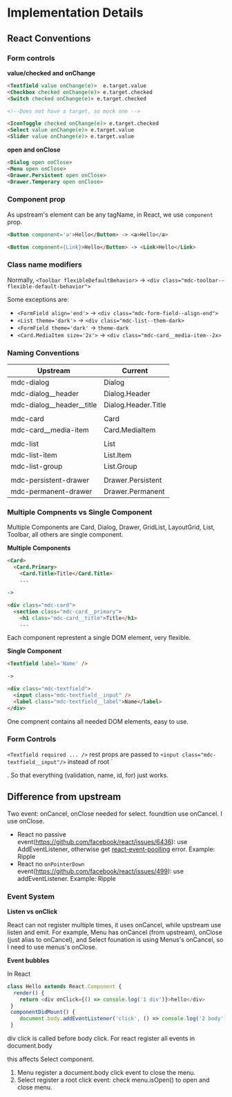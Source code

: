 # Implementation Details

## React Conventions

### Form controls

**value/checked and onChange**

```html
<Textfield value onChange(e)>  e.target.value
<Checkbox checked onChange(e)> e.target.checked
<Switch checked onChange(e)> e.target.checked

<!--Does not have a target, so mock one -->

<IconToggle checked onChange(e)> e.target.checked 
<Select value onChange(e)> e.target.value
<Slider value onChange(e)> e.target.value
```

**open and onClose**

```html
<Dialog open onClose>
<Menu open onClose>
<Drawer.Persistent open onClose>
<Drawer.Temporary open onClose>
```

### Component prop

As upstream's element can be any tagName, in React, we use `component` prop. 

```html
<Button component='a'>Hello</Button> -> <a>Hello</a>

<Button component={Link}>Hello</Button> -> <Link>Hello</Link>
```


### Class name modifiers

Normally, `<Toolbar flexibleDefaultBehavior>` -> `<div class="mdc-toolbar--flexible-default-behavior">`

Some exceptions are:

- `<FormField align='end'>`    -> `<div class="mdc-form-field--align-end">`
- `<List theme='dark'>` -> `<div class="mdc-list--them-dark>`
- `<FormField theme='dark'`   -> `theme-dark`
- `<Card.MediaItem size='2x'>`      -> `<div class="mdc-card__media-item--2x>`

### Naming Conventions

| Upstream                  |   Current           |
|---------------------------|---------------------|
| mdc-dialog                | Dialog              |
| mdc-dialog__header        | Dialog.Header       |
| mdc-dialog__header__title | Dialog.Header.Title |
|                           |                     |
| mdc-card                  | Card                |
| mdc-card__media-item      | Card.MediaItem      |
|                           |                     |
| mdc-list                  | List                |
| mdc-list-item             | List.Item           |
| mdc-list-group            | List.Group          |
|                           |                     |
| mdc-persistent-drawer     | Drawer.Persistent   |
| mdc-permanent-drawer      | Drawer.Permanent    |

### Multiple Compnents vs Single Component

Multiple Components are Card, Dialog, Drawer, GridList, LayoutGrid, List, Toolbar, all others are single component.

**Multiple Components**

```html
<Card>
  <Card.Primary>
    <Card.Title>Title</Card.Title>
    ...

->

<div class="mdc-card">
  <section class="mdc-card__primary">
    <h1 class="mdc-card__title">Title</h1>
    ...
```

Each component represtent a single DOM element, very flexible.

**Single Component**

```html
<Textfield label='Name' />

->

<div class="mdc-textfield">
  <input class="mdc-textfield__input" />
  <label class="mdc-textfield__label">Name</label>
</div>
```

One compnent contains all needed DOM elements, easy to use.

### Form Controls

`<Textfield required ... />` rest props are passed to `<input class="mdc-textfield__input"/>` instead of root `<div class="mdc-textfield">. So that everything (validation, name, id, for) just works.

## Difference from upstream

Two event: onCancel, onClose needed for select. foundtion use onCancel. I use onClose.
- React no passive event(https://github.com/facebook/react/issues/6436): use AddEventListener, otherwise get [react-event-poolling](https://fb.me/react-event-pooling) error. Example: Ripple
- React no `onPointerDown` event(https://github.com/facebook/react/issues/499): use addEventListener. Example: Ripple

### Event System

**Listen vs onClick**

React can not register multiple times, it uses onCancel, while upstream use listen and emit. For example, Menu has onCancel (from upstream), onClose (just alias to onCancel), and Select founation is using Menus's onCancel, so I need to use menus's onClose.

**Event bubbles**

In React

```js
class Hello extends React.Component {
  render() {
    return <div onClick={() => console.log('1 div')}>hello</div>
 }
 componentDidMount() {
    document.body.addEventListener('click', () => console.log('2 body'))
 }
```

div click is called before body click. For react register all events in document.body

this affects Select component. 

1. Menu register a document.body click event to close the menu.
2. Select register a root click event: check menu.isOpen() to open and close menu.


